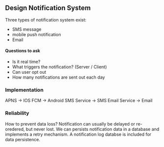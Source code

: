## Design Notification System
Three types of notification system exist:
* SMS message 
* mobile push notification
* Email

#### Questions to ask 
* Is it real time? 
* What triggers the notification? (Server / Client)
* Can user opt out 
* How many notifications are sent out each day 

### Implementation
APNS -> IOS 
FCM -> Android 
SMS Service -> SMS 
Email Service -> Email

### Reliability 
How to prevent data loss? Notification can usually be delayed or re-oredered, but never lost. We can persists notification data in a database and implements a retry mechanism. A notification log databse is included for data persistence. 